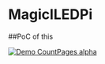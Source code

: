 # MagiclLEDPi
##PoC of this


[![Demo CountPages alpha](https://j.gifs.com/jQgJRg.gif)](https://www.youtube.com/watch?v=bDATHtunbgw)

